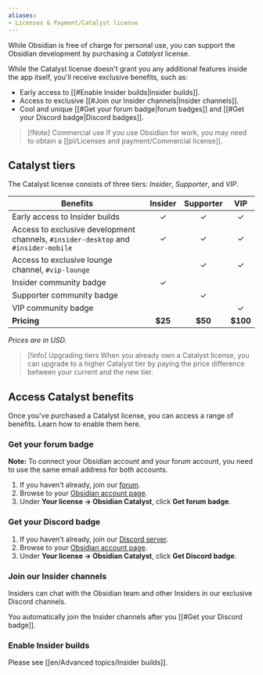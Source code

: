 ```yaml
---
aliases:
- Licenses & Payment/Catalyst license
---
```


While Obsidian is free of charge for personal use, you can support the Obsidian development by purchasing a _Catalyst_ license.

While the Catalyst license doesn't grant you any additional features inside the app itself, you'll receive exclusive benefits, such as:

- Early access to [[#Enable Insider builds|Insider builds]].
- Access to exclusive [[#Join our Insider channels|Insider channels]].
- Cool and unique [[#Get your forum badge|forum badges]] and [[#Get your Discord badge|Discord badges]].

> [!Note] Commercial use
> If you use Obsidian for work, you may need to obtain a [[pl/Licenses and payment/Commercial license]].

## Catalyst tiers

The Catalyst license consists of three tiers: *Insider*, *Supporter*, and *VIP*.

| Benefits                                                                              | Insider | Supporter |   VIP    |
|---------------------------------------------------------------------------------------|:-------:|:---------:|:--------:|
| Early access to Insider builds                                                        |    ✓    |     ✓     |    ✓     |
| Access to exclusive development channels, `#insider-desktop` and `#insider-mobile` |    ✓    |     ✓     |    ✓     |
| Access to exclusive lounge channel, `#vip-lounge`                                 |         |     ✓     |    ✓     |
| Insider community badge                                                               |    ✓    |           |          |
| Supporter community badge                                                             |         |     ✓     |          |
| VIP community badge                                                                   |         |           |    ✓     |
| **Pricing**                                                                           | **$25** |  **$50**  | **$100** |

_Prices are in USD._

> [!info] Upgrading tiers
> When you already own a Catalyst license, you can upgrade to a higher Catalyst tier by paying the price difference between your current and the new tier.

## Access Catalyst benefits

Once you've purchased a Catalyst license, you can access a range of benefits. Learn how to enable them here.

### Get your forum badge

**Note:** To connect your Obsidian account and your forum account, you need to use the same email address for both accounts.

1. If you haven't already, join our [forum](https://forum.obsidian.md/).
2. Browse to your [Obsidian account page](https://obsidian.md/account).
3. Under **Your license → Obsidian Catalyst**, click **Get forum badge**.

### Get your Discord badge

1. If you haven't already, join our [Discord server](https://discord.gg/veuWUTm).
2. Browse to your [Obsidian account page](https://obsidian.md/account).
3. Under **Your license → Obsidian Catalyst**, click **Get Discord badge**.

### Join our Insider channels

Insiders can chat with the Obsidian team and other Insiders in our exclusive Discord channels.

You automatically join the Insider channels after you [[#Get your Discord badge]].

### Enable Insider builds

Please see [[en/Advanced topics/Insider builds]].
